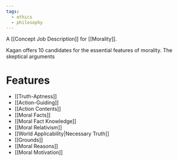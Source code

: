 ```yaml
---
tags:
  - ethics
  - philosophy
---
```

A [[Concept Job Description]] for [[Morality]].

Kagan offers 10 candidates for the essential features of morality.
The skeptical arguments 
# Features
- [[Truth-Aptness]]
- [[Action-Guiding]]
- [[Action Contents]]
- [[Moral Facts]]
- [[Moral Fact Knowledge]]
- [[Moral Relativism]]
- [[World Applicability|Necessary Truth]]
- [[Grounds]]
- [[Moral Reasons]]
- [[Moral Motivation]]